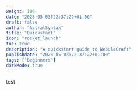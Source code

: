 ```yaml
---
weight: 100
date: "2023-05-03T22:37:22+01:00"
draft: false
author: "AstralSyntax"
title: "Quickstart"
icon: "rocket_launch"
toc: true
description: "A quickstart guide to NebulaCraft"
publishdate: "2023-05-03T22:37:22+01:00"
tags: ["Beginners"]
darkMode: true
---
```


test
